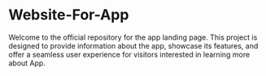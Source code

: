 # Website-For-App
Welcome to the official repository for the app landing page. This project is designed to provide information about the app, showcase its features, and offer a seamless user experience for visitors interested in learning more about App.
